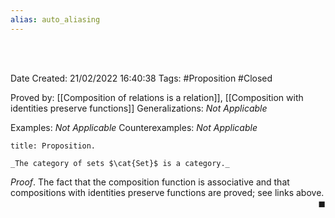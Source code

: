 ```yaml
---
alias: auto_aliasing
---
```


<br />
<br />

Date Created: 21/02/2022 16:40:38
Tags: #Proposition #Closed 

Proved by: [[Composition of relations is a relation]], [[Composition with identities preserve functions]]
Generalizations: _Not Applicable_

Examples: _Not Applicable_
Counterexamples: _Not Applicable_

``` ad-Proposition
title: Proposition.

_The category of sets $\cat{Set}$ is a category._

```

_Proof_. The fact that the composition function is associative and that compositions with identities preserve functions are proved; see links above.<span style="float:right;">$\blacksquare$</span>
